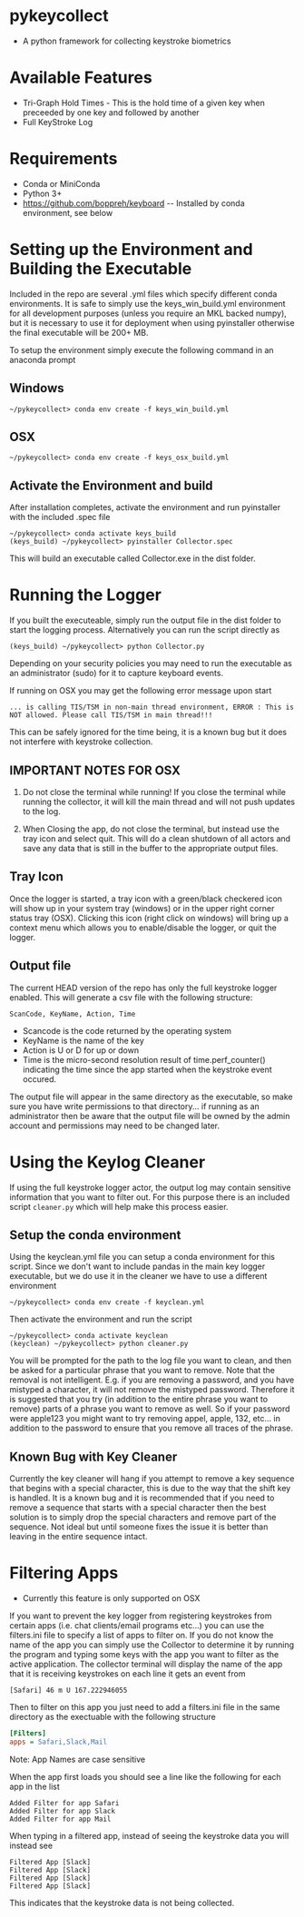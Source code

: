 # pykeycollect 
* A python framework for collecting keystroke biometrics

# Available Features

* Tri-Graph Hold Times - This is the hold time of a given key when preceeded by one key and followed by another
* Full KeyStroke Log

# Requirements
* Conda or MiniConda
* Python 3+
* https://github.com/boppreh/keyboard -- Installed by conda environment, see below

# Setting up the Environment and Building the Executable
Included in the repo are several .yml files which specify different conda environments. It is safe to simply use the keys_win_build.yml environment for all development purposes (unless you require an MKL backed numpy), but it is necessary to use it for deployment when using pyinstaller otherwise the final executable will be 200+ MB. 

To setup the environment simply execute the following command in an anaconda prompt
## Windows
```
~/pykeycollect> conda env create -f keys_win_build.yml
```
## OSX
```
~/pykeycollect> conda env create -f keys_osx_build.yml
```

## Activate the Environment and build
After installation completes, activate the environment and run pyinstaller with the included .spec file
```
~/pykeycollect> conda activate keys_build
(keys_build) ~/pykeycollect> pyinstaller Collector.spec
```
This will build an executable called Collector.exe in the dist folder. 


# Running the Logger
If you built the executeable, simply run the output file in the dist folder to start the logging process. Alternatively you can run the script directly as 
```
(keys_build) ~/pykeycollect> python Collector.py
```

Depending on your security policies you may need to run the executable as an administrator (sudo) for it to capture keyboard events. 

If running on OSX you may get the following error message upon start
```
... is calling TIS/TSM in non-main thread environment, ERROR : This is NOT allowed. Please call TIS/TSM in main thread!!!
```

This can be safely ignored for the time being, it is a known bug but it does not interfere with keystroke collection. 

## IMPORTANT NOTES FOR OSX
1. Do not close the terminal while running! If you close the terminal while running the collector, it will kill the main thread and will not push updates to the log. 

2. When Closing the app, do not close the terminal, but instead use the tray icon and select quit. This will do a clean shutdown of all actors and save any data that is still in the buffer to the appropriate output files.

## Tray Icon
Once the logger is started, a tray icon with a green/black checkered icon will show up in your system tray (windows) or in the upper right corner status tray (OSX). Clicking this icon (right click on windows) will bring up a context menu which allows you to enable/disable the logger, or quit the logger. 

## Output file
The current HEAD version of the repo has only the full keystroke logger enabled. This will generate a csv file with the following structure:
```
ScanCode, KeyName, Action, Time
```

* Scancode is the code returned by the operating system
* KeyName is the name of the key
* Action is U or D for up or down
* Time is the micro-second resolution result of time.perf_counter() indicating the time since the app started when the keystroke event occured.

The output file will appear in the same directory as the executable, so make sure you have write permissions to that directory... if running as an administrator then be aware that the output file will be owned by the admin account and permissions may need to be changed later.


# Using the Keylog Cleaner
If using the full keystroke logger actor, the output log may contain sensitive information that you want to filter out. For this purpose there is an included script ```cleaner.py``` which will help make this process easier. 

## Setup the conda environment
Using the keyclean.yml file you can setup a conda environment for this script. Since we don't want to include pandas in the main key logger executable, but we do use it in the cleaner we have to use a different environment

```
~/pykeycollect> conda env create -f keyclean.yml
```

Then activate the environment and run the script 
```
~/pykeycollect> conda activate keyclean
(keyclean) ~/pykeycollect> python cleaner.py
```

You will be prompted for the path to the log file you want to clean, and then be asked for a particular phrase that you want to remove. Note that the removal is not intelligent. E.g. if you are removing a password, and you have mistyped a character, it will not remove the mistyped password. Therefore it is suggested that you try (in addition to the entire phrase you want to remove) parts of a phrase you want to remove as well. So if your password were apple123 you might want to try removing appel, apple, 132, etc... in addition to the password to ensure that you remove all traces of the phrase.

## Known Bug with Key Cleaner

Currently the key cleaner will hang if you attempt to remove a key sequence that begins with a special character, this is due to the way that the shift key is handled. It is a known bug and it is recommended that if you need to remove a sequence that starts with a special character then the best solution is to simply drop the special characters and remove part of the sequence. Not ideal but until someone fixes the issue it is better than leaving in the entire sequence intact.

# Filtering Apps
* Currently this feature is only supported on OSX

If you want to prevent the key logger from registering keystrokes from certain apps (i.e. chat clients/email programs etc...) you can use the filters.ini file to specify a list of apps to filter on. If you do not know the name of the app you can simply use the Collector to determine it by running the program and typing some keys with the app you want to filter as the active application. The collector terminal will display the name of the app that it is receiving keystrokes on each line it gets an event from

```
[Safari] 46 m U 167.222946055
```

Then to filter on this app you just need to add a filters.ini file in the same directory as the exectuable with the following structure
```filters.ini
[Filters]
apps = Safari,Slack,Mail
```

Note: App Names are case sensitive

When the app first loads you should see a line like the following for each app in the list
```
Added Filter for app Safari
Added Filter for app Slack
Added Filter for app Mail
```

When typing in a filtered app, instead of seeing the keystroke data you will instead see
```
Filtered App [Slack]
Filtered App [Slack]
Filtered App [Slack]
Filtered App [Slack]
```

This indicates that the keystroke data is not being collected.

